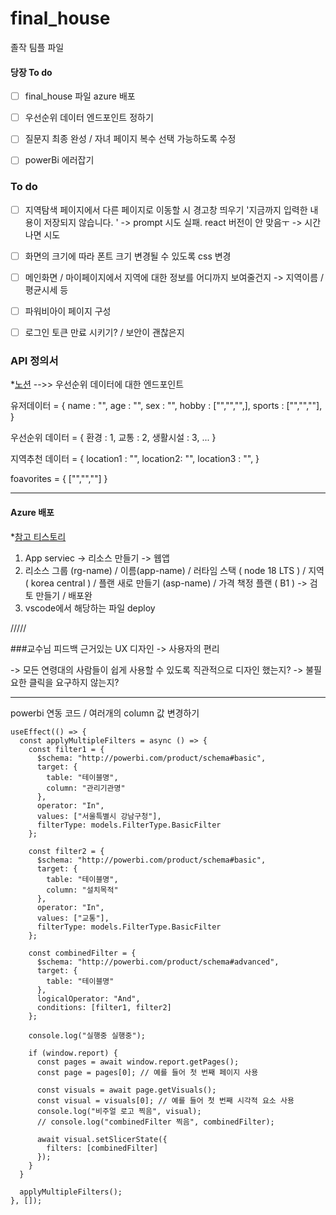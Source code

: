 # final_house
졸작 팀플 파일

#### 당장 To do
- [ ] final_house 파일 azure 배포
- [ ] 우선순위 데이터 엔드포인트 정하기
- [ ] 질문지 최종 완성 / 자녀 페이지 복수 선택 가능하도록 수정
- [ ] powerBi 에러잡기


### To do

- [ ] 지역탐색 페이지에서 다른 페이지로 이동할 시 경고창 띄우기 '지금까지 입력한 내용이 저장되지 않습니다. ' -> prompt 시도 실패. react 버전이 안 맞음ㅜ -> 시간나면 시도
- [ ] 화면의 크기에 따라 폰트 크기 변경될 수 있도록 css 변경
- [ ] 메인화면 / 마이페이지에서 지역에 대한 정보를 어디까지 보여줄건지 -> 지역이름 / 평균시세 등
- [ ] 파워비아이 페이지 구성
- [ ] 로그인 토큰 만료 시키기? / 보안이 괜찮은지


### API 정의서
*[노션](https://www.notion.so/2-29540c534eb54de2808f282591fea938)
-->> 우선순위 데이터에 대한 엔드포인트

유저데이터 = {
name : "",
age : "",
sex : "",
hobby : ["","","",],
sports : ["","",""],
}

우선순위 데이터 = {
환경 : 1,
교통 : 2,
생활시설 : 3,
...
}

지역추천 데이터 = {
location1 : "",
location2: "",
location3 : "",
}

foavorites = {
["","",""]
}

---------------------------------------------

#### Azure 배포
*[참고 티스토리](https://zigispace.net/1111)


1. App serviec -> 리소스 만들기 -> 웹앱 
2. 리소스 그룹 (rg-name) / 이름(app-name) / 러타임 스택 ( node 18 LTS ) / 지역 ( korea central ) / 플랜 새로 만들기 (asp-name) / 가격 책정 플랜 ( B1 ) -> 검토 만들기 / 배포완
3. vscode에서 해당하는 파일 deploy

   
/////

###교수님 피드백
근거있는 UX 디자인 -> 사용자의 편리

-> 모든 연령대의 사람들이 쉽게 사용할 수 있도록 직관적으로 디자인 했는지?
-> 불필요한 클릭을 요구하지 않는지?




----------------------------
powerbi 연동 코드 / 여러개의 column 값 변경하기
```
useEffect(() => {
  const applyMultipleFilters = async () => {
    const filter1 = {
      $schema: "http://powerbi.com/product/schema#basic",
      target: {
        table: "테이블명",
        column: "관리기관명"
      },
      operator: "In",
      values: ["서울특별시 강남구청"],
      filterType: models.FilterType.BasicFilter
    };

    const filter2 = {
      $schema: "http://powerbi.com/product/schema#basic",
      target: {
        table: "테이블명",
        column: "설치목적"
      },
      operator: "In",
      values: ["교통"],
      filterType: models.FilterType.BasicFilter
    };

    const combinedFilter = {
      $schema: "http://powerbi.com/product/schema#advanced",
      target: {
        table: "테이블명"
      },
      logicalOperator: "And",
      conditions: [filter1, filter2]
    };

    console.log("실행중 실행중");

    if (window.report) {
      const pages = await window.report.getPages();
      const page = pages[0]; // 예를 들어 첫 번째 페이지 사용

      const visuals = await page.getVisuals();
      const visual = visuals[0]; // 예를 들어 첫 번째 시각적 요소 사용
      console.log("비주얼 로고 찍음", visual);
      // console.log("combinedFilter 찍음", combinedFilter);

      await visual.setSlicerState({
        filters: [combinedFilter]
      });
    }
  }

  applyMultipleFilters();
}, []);

```
